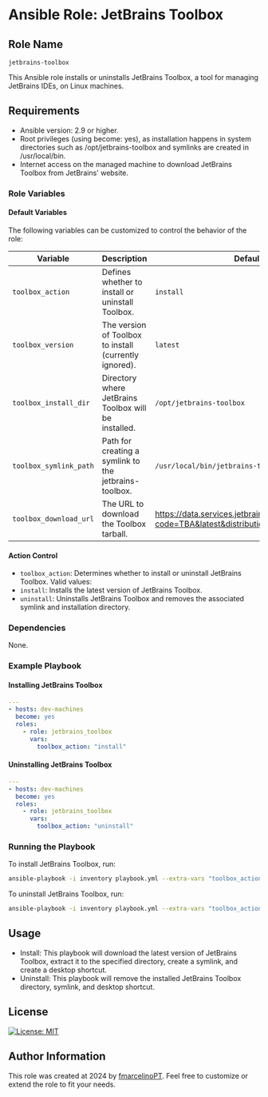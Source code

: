 # Ansible Role: JetBrains Toolbox

## Role Name

`jetbrains-toolbox`

This Ansible role installs or uninstalls JetBrains Toolbox, a tool for managing JetBrains IDEs, on Linux machines.

## Requirements

- Ansible version: 2.9 or higher.
- Root privileges (using become: yes), as installation happens in system directories such as /opt/jetbrains-toolbox and symlinks are created in /usr/local/bin.
- Internet access on the managed machine to download JetBrains Toolbox from JetBrains' website.

### Role Variables

#### Default Variables

The following variables can be customized to control the behavior of the role:

|        Variable        | Description                                            | Default Value                                                                              |
| ---------------------- | ------------------------------------------------------ | ------------------------------------------------------------------------------------------ |
| `toolbox_action`       | Defines whether to install or uninstall Toolbox.       | `install`                                                                                  |
| `toolbox_version`      | The version of Toolbox to install (currently ignored). | `latest`                                                                                   |
| `toolbox_install_dir`  | Directory where JetBrains Toolbox will be installed.   | `/opt/jetbrains-toolbox`                                                                   |
| `toolbox_symlink_path` | Path for creating a symlink to the jetbrains-toolbox.  | `/usr/local/bin/jetbrains-toolbox`                                                         |
| `toolbox_download_url` | The URL to download the Toolbox tarball.               | <https://data.services.jetbrains.com/products/download?code=TBA&latest&distribution=linux> |

#### Action Control

- `toolbox_action`: Determines whether to install or uninstall JetBrains Toolbox. Valid values:
- `install`: Installs the latest version of JetBrains Toolbox.
- `uninstall`: Uninstalls JetBrains Toolbox and removes the associated symlink and installation directory.

### Dependencies

None.

### Example Playbook

#### Installing JetBrains Toolbox

```yaml
---
- hosts: dev-machines
  become: yes
  roles:
    - role: jetbrains_toolbox
      vars:
        toolbox_action: "install"
```

#### Uninstalling JetBrains Toolbox

```yaml
---
- hosts: dev-machines
  become: yes
  roles:
    - role: jetbrains_toolbox
      vars:
        toolbox_action: "uninstall"
```

### Running the Playbook

To install JetBrains Toolbox, run:

```bash
ansible-playbook -i inventory playbook.yml --extra-vars "toolbox_action=install"
```

To uninstall JetBrains Toolbox, run:

```bash
ansible-playbook -i inventory playbook.yml --extra-vars "toolbox_action=uninstall"
```

## Usage

- Install: This playbook will download the latest version of JetBrains Toolbox, extract it to the specified directory, create a symlink, and create a desktop shortcut.
- Uninstall: This playbook will remove the installed JetBrains Toolbox directory, symlink, and desktop shortcut.

## License

[![License: MIT](https://img.shields.io/badge/License-MIT-yellow.svg)](https://opensource.org/licenses/MIT)

## Author Information

This role was created at 2024 by [fmarcelinoPT](https://github.com/fmarcelinoPT). Feel free to customize or extend the role to fit your needs.

